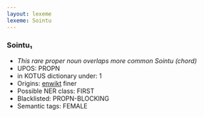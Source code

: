 ```yaml
---
layout: lexeme
lexeme: Sointu
---
```


###  Sointu₁

* _This rare proper noun overlaps more common *Sointu* (chord)_
* UPOS:  PROPN
* in KOTUS dictionary under:  1
* Origins: [enwikt](https://en.wiktionary.org/wiki/Sointu) finer 
* Possible NER class:  FIRST
* Blacklisted:  PROPN-BLOCKING
* Semantic tags:  FEMALE

